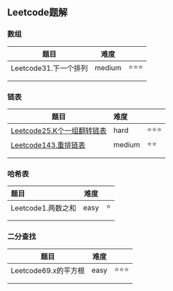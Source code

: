 ## Leetcode题解

### 数组

| 题目                  | 难度   |      |
| --------------------- | ------ | ---- |
| Leetcode31.下一个排列 | medium | ⭐⭐⭐  |
|                       |        |      |
|                       |        |      |



### 链表

| 题目                                                         | 难度   |      |
| ------------------------------------------------------------ | :----- | ---- |
| [Leetcode25.K个一组翻转链表](https://github.com/yiluqingtai/leetcode/blob/master/List/leetcode25.cpp) | hard   | ⭐⭐⭐  |
| [Leetcode143.重排链表](https://github.com/yiluqingtai/leetcode/blob/master/List/leetcode143.cpp) | medium | ⭐⭐   |
|                                                              |        |      |
|                                                              |        |      |

### 哈希表

| 题目               | 难度 |      |
| :----------------- | ---- | ---- |
| Leetcode1.两数之和 | easy | ⭐    |
|                    |      |      |
|                    |      |      |



### 二分查找

| 题目                 | 难度 |      |
| -------------------- | ---- | ---- |
| Leetcode69.x的平方根 | easy | ⭐⭐⭐  |
|                      |      |      |
|                      |      |      |



